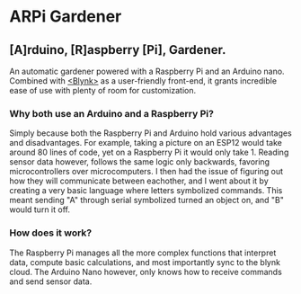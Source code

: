 # ARPi Gardener 
## [A]rduino, [R]aspberry [Pi], Gardener. 

An automatic gardener powered with a Raspberry Pi and an Arduino nano. Combined with [&lt;Blynk&gt;](https://blynk.io/) as a user-friendly front-end, it grants incredible ease of use with plenty of room for customization. 

### Why both use an Arduino and a Raspberry Pi? 

Simply because both the Raspberry Pi and Arduino hold various advantages and disadvantages. For example, taking a picture on an ESP12 would take around 80 lines of code, yet on a Raspberry Pi it would only take 1. Reading sensor data however, follows the same logic only backwards, favoring microcontrollers over microcomputers. I then had the issue of figuring out how they will communicate between eachother, and I went about it by creating a very basic language where letters symbolized commands. This meant sending "A" through serial symbolized turned an object on, and "B" would turn it off.  

### How does it work? 

The Raspberry Pi manages all the more complex functions that interpret data, compute basic calculations, and most importantly sync to the blynk cloud. The Arduino Nano however, only knows how to receive commands and send sensor data. 
